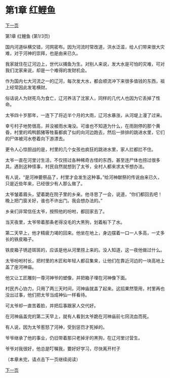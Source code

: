 <h1>第1章   红鲤鱼</h1>
            <div><a href="./1_%E7%AC%AC1%E7%AB%A0_%E7%BA%A2%E9%B2%A4%E9%B1%BC.md">下一页</a></div>
            <div><p>第1章   红鲤鱼 (第1/3页)</p><p>国内河道纵横交错，河网密布。因为河流时常改道，洪水泛滥，给人们带来很大灾难，对于河神的崇拜，也是由来已久。</p><p>我家就住在辽河边上，世代以捕鱼为生。对别人来说，发大水是可怕的灾难，可对我们沈家来说，却是一个难得的发财机会。</p><p>作为国内七大河流之一的辽河，每次发大水，都会顺流冲下来很多值钱的东西，祖上经常因此发笔横财。</p><p>俗话说人为财死鸟为食亡，辽河养活了沈家人，同样的几代人也因为它丢掉了性命。</p><p>太爷四十岁那年，一连下了将近半个月的大雨，辽河水暴涨，从河堤上漫了过来。</p><p>幸亏村子地势很高，并没被雨水淹没。可谁也不知道为什么，在雨刚停的那个黄昏，村里的鸡鸭鹅猪等牲畜都疯了似的向河边跑去，然后一排排的跳进水里，它们的尸体被河水卷着向下游漂去。</p><p>更令人心惊胆战的是，村里的几个女孩也疯狂的跳进水里，家人拦都拦不住。</p><p>太爷一直在河里讨生活，不仅捞过各种稀奇古怪的东西，甚至连尸体也捞过很多具。遇到这种怪事，村民自然就想到了太爷，全村人都来求太爷想办法。</p><p>有人说，“是河神要祭品了，村里才会发生这种事。”给河神献祭的传说由来已久，只是近些年来，已经很少有人那么做了。</p><p>太爷皱着眉头，望着跪在院子里的乡亲。他寻思了一会，说道，“你们都回去吧！晚上把门窗关好，谁也不许出门。我会想办法的。”</p><p>乡亲们非常信任太爷，按照他的吩咐，都回家去了。</p><p>当天夜里，太爷带着那条老得没毛的大黑狗，划着船下了水。</p><p>第二天早上，他才精疲力竭的回来。他坐在地上，身边摆着一口一人多高，一丈多长的铁皮箱子。</p><p>铁皮箱子锈迹斑斑的，应该是他从河里捞上来的。没人知道，这一夜他做过什么。</p><p>太爷吩咐村长，把村里的木匠和年轻人都召集来，让他们在靠近河边的一块高地上盖了座河神庙。</p><p>他又让工匠雕刻一尊河神爷的塑像，并把箱子埋在河神像下面。</p><p>村民齐心协力，只用了两三天时间，河神庙就盖了起来。这招果然管用，村里再也没出过事，他们把太爷当成神仙一样看待。</p><p>可太爷却一直苦着脸，并把后事跟家人交代好。</p><p>在河神庙盖完的第二天早上，就有人看到太爷跪在河神庙前七窍流血而死。</p><p>有人说，因为太爷惹怒了河神，受到惩罚才死掉的。</p><p>爷爷继承了他的事业，仍旧带着那只老掉牙的黑狗，在辽河里讨营生。</p><p>爷爷对我很好，他总是叮嘱我，要好好学习，尽快离开村子</p><p>（本章未完，请点击下一页继续阅读）</p></div>
            <div><a href="./1_%E7%AC%AC1%E7%AB%A0_%E7%BA%A2%E9%B2%A4%E9%B1%BC.md">下一页</a></div>